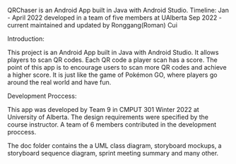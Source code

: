 QRChaser is an Android App built in Java with Android Studio.
Timeline: Jan - April 2022 developed in a team of five members at UAlberta
          Sep 2022 - current maintained and updated by Ronggang(Roman) Cui


Introduction:

This project is an Android App built in Java with Android Studio. It allows players to scan QR codes. Each QR code a player scan has a score. The point of this app is to encourage users to scan more QR codes and achieve a higher score. It is just like the game of Pokémon GO, where players go around the real world and have fun.

Development Proccess:

This app was developed by Team 9 in CMPUT 301 Winter 2022 at University of Alberta. The design requirements were specified by the course instructor. A team of 6 members contributed in the development proccess. 

The doc folder contains the a UML class diagram, storyboard mockups, a storyboard sequence diagram, sprint meeting summary and many other.
